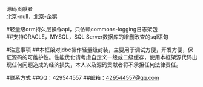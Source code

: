源码贡献者<br />
北京-null，北京-企鹅<br />

#轻量级orm持久层操作api，只依赖commons-logging日志架包<br />
##支持ORACLE，MYSQL，SQL Server数据库的增删改查的sql语句<br />

#注意事项
##本框架对jdbc操作轻量级封装，主要用于调试方便，开发方便，保证源码的可维护性。性能优化请考虑自定义一级或二级缓存，使用本框架源代码出现任何问题造成的经济损失，本人以及源码贡献者将不承担任何法律责任。

#联系方式
##QQ：429544557
##邮箱：429544557@qq.com
